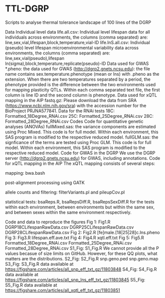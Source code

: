 # TTL-DGRP
Scripts to analyse thermal tolerance landscape of 100 lines of the DGRP

Data
Individual level data
life.all.csv: Individual level lifespan data for all individuals across environments, the columns (comma separated) are: line,sex,vial,lifespan,block,temperature,vial-ID
life.lnS.all.csv: Individual (pseudo) level lifespan microenvironmental variability data across environments, the columns (comma separated) are: line,sex,vial(pseudo),lifespan ln(sigma),block,temperature,replicate(pseudo)-ID
Data used for GWAS
*.pheno: the data used for GWAS (http://dgrp2.gnets.ncsu.edu): the file name contains sex.temperature.phenotype (mean or lns) with .pheno as the extension. When there are two temperatures separated by a period, the phenotype provided is the difference between the two environments used for mapping plasticity QTLs. Within each comma separated text file, the first column is line ID and the second column is phenotype.
Data used for xQTL mapping in the AIP
fastq.gz: Please download the data from SRA (https://www.ncbi.nlm.nih.gov/sra) with the accession number for the BioProject PRJNA577841.
Data for the RNAi tests
18C: Formatted_18Degree_RNAi.csv
25C: Formatted_25Degree_RNAi.csv
28C: Formatted_28Degree_RNAi.csv
Codes
Code for quantitative genetic analyses (ANOVAs)
fullMixed.sas: the variance components are estimated using Proc Mixed. This code is for full model. Within each environment, this SAS program is modified to the respective reduced model.
fullGLM.sas: the signficance of the terms are tested using Proc GLM. This code is for full model. Within each environment, this SAS program is modified to the respective reduced model.
Code for GWAS in the DGRP
We use the DGRP server (http://dgrp2.gnets.ncsu.edu) for GWAS, including annotations.
Code for xQTL mapping in the AIP
The xQTL mapping consists of several steps:

mapping: bwa.bash

post-alignment processing using GATK

allele counts and filtering: filterVariants.pl and pileupCov.pl

statistical tests: bsaReps.R, bsaRepsDiff.R, bsaRepsSexDiff.R for the tests within each environment, between environments but within the same sex, and between sexes within the same environment respectively.

Code and data to reproduce the figures
Fig 1: Fig1.R DGRP18CLifespanRawData.csv DGRP25CLifespanRawData.csv DGRP28CLifespanRawData.csv
Fig 2: Fig2.R [fe]male.[18|25|28]c.lns.pheno
Fig 3: Fig3.R lifespan.eff.ave.txt
Fig 4: Fig4.R xqtl.eff.txt
Fig 5: Fig5.R Formatted_18Degree_RNAi.csv Formatted_25Degree_RNAi.csv Formatted_28Degree_RNAi.csv
S1_Fig: S1_Fig.R We cannot provide all the P values becasue of size limits on GitHub. However, for these QQ plots, what matters are the distributions.
S2_Fig: S2_Fig.R snp.geno.ped snp.geno.map
S3_Fig: S3_Fig.R data available at https://figshare.com/articles/all_snp_eff_txt_gz/11803848
S4_Fig: S4_Fig.R data available at https://figshare.com/articles/all_snp_lns_eff_txt_gz/11803845
S5_Fig: S5_Fig.R data available at https://figshare.com/articles/all_xqtl_eff_txt_gz/11803851
